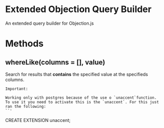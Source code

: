 # Extended Objection Query Builder

An extended query builder for Objection.js

# Methods

## whereLike(columns = [], value)

Search for results that **contains** the specified value at the specifieds columns.  

```
Important:  

Working only with postgres because of the use o `unaccent`function.  
To use it you need to activate this is the `unaccent`. For this just ran the following:
``'

```
CREATE EXTENSION unaccent;
```